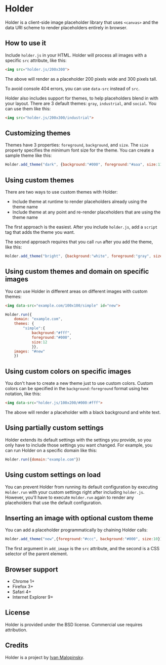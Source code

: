 Holder
======

Holder is a client-side image placeholder library that uses ``<canvas>`` and the data URI scheme to render placeholders entirely in browser.

How to use it
-------------

Include ``holder.js`` in your HTML. Holder will process all images with a specific ``src`` attribute, like this:

```html
<img src="holder.js/200x300">
```

The above will render as a placeholder 200 pixels wide and 300 pixels tall.

To avoid console 404 errors, you can use ``data-src`` instead of ``src``.

Holder also includes support for themes, to help placeholders blend in with your layout. There are 3 default themes: ``gray``, ``industrial``, and ``social``. You can use them like this:

```html
<img src="holder.js/200x300/industrial">
```

Customizing themes
------------------

Themes have 3 properties: ``foreground``, ``background``, and ``size``. The ``size`` property specifies the minimum font size for the theme. You can create a sample theme like this:

```js
Holder.add_theme("dark", {background:"#000", foreground:"#aaa", size:11})
```

Using custom themes
-------------------

There are two ways to use custom themes with Holder:

* Include theme at runtime to render placeholders already using the theme name
* Include theme at any point and re-render placeholders that are using the theme name

The first approach is the easiest. After you include ``holder.js``, add a ``script`` tag that adds the theme you want.

The second approach requires that you call ``run`` after you add the theme, like this:

```js
Holder.add_theme("bright", {background:"white", foreground:"gray", size:12}).run()
```

Using custom themes and domain on specific images
-------------------------------------------------

You can use Holder in different areas on different images with custom themes:

```html
<img data-src="example.com/100x100/simple" id="new">
```

```js
Holder.run({
    domain: "example.com",
    themes: {
        "simple":{
            background:"#fff",
            foreground:"#000",
            size:12
            }},
    images: "#new"
    })
```

Using custom colors on specific images
--------------------------------------

You don't have to create a new theme just to use custom colors. Custom colors can be specified in the ``background:foreground`` format using hex notation, like this:

```html
<img data-src="holder.js/100x200/#000:#fff">
```

The above will render a placeholder with a black background and white text.

Using partially custom settings
-------------------------------

Holder extends its default settings with the settings you provide, so you only have to include those settings you want changed. For example, you can run Holder on a specific domain like this:

```js
Holder.run({domain:"example.com"})
```

Using custom settings on load
-----------------------------

You can prevent Holder from running its default configuration by executing ``Holder.run`` with your custom settings right after including ``holder.js``. However, you'll have to execute ``Holder.run`` again to render any placeholders that use the default configuration.

Inserting an image with optional custom theme
---------------------------------------------

You can add a placeholder programmatically by chaining Holder calls:

```js
Holder.add_theme("new",{foreground:"#ccc", background:"#000", size:10}).add_image("holder.js/200x100/new", "body").run()
```

The first argument in ``add_image`` is the ``src`` attribute, and the second is a CSS selector of the parent element.

Browser support
---------------

* Chrome 1+
* Firefox 3+
* Safari 4+
* Internet Explorer 9+

License
-------

Holder is provided under the BSD license. Commercial use requires attribution.

Credits
-------

Holder is a project by [Ivan Malopinsky](http://imsky.co).